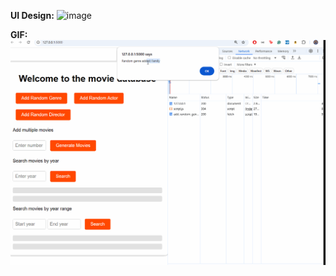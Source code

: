 **UI Design:**
![image](https://github.com/user-attachments/assets/b8ff0f32-67df-42d5-b98a-3eab0e8078b6)

**GIF:**
![image](https://github.com/BeteabTefera/IndividualAssignment_part2/blob/master/demo-mobile.gif)
